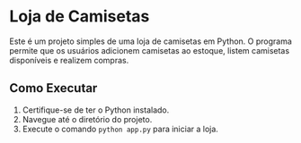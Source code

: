 # Loja de Camisetas

Este é um projeto simples de uma loja de camisetas em Python. O programa permite que os usuários adicionem camisetas ao estoque, listem camisetas disponíveis e realizem compras.

## Como Executar

1. Certifique-se de ter o Python instalado.
2. Navegue até o diretório do projeto.
3. Execute o comando `python app.py` para iniciar a loja.